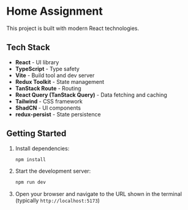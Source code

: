 # Home Assignment

This project is built with modern React technologies.

## Tech Stack

- **React** - UI library
- **TypeScript** - Type safety
- **Vite** - Build tool and dev server
- **Redux Toolkit** - State management
- **TanStack Route** - Routing
- **React Query (TanStack Query)** - Data fetching and caching
- **Tailwind** - CSS framework
- **ShadCN** - UI components
- **redux-persist** - State persistence

## Getting Started

1. Install dependencies:

   ```bash
   npm install
   ```

2. Start the development server:

   ```bash
   npm run dev
   ```

3. Open your browser and navigate to the URL shown in the terminal (typically `http://localhost:5173`)

